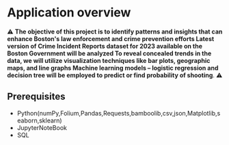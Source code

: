 # Application overview

⚠ **The objective of this project is to identify patterns and insights that can enhance Boston's law enforcement and crime prevention efforts
Latest version of Crime Incident Reports dataset for 2023 available on the Boston Government will be analyzed
To reveal concealed trends in the data, we will utilize visualization techniques like bar plots, geographic maps, and line graphs
Machine learning models – logistic regression and decision tree will be employed to predict or find probability of shooting**. ⚠

## Prerequisites

* Python(numPy,Folium,Pandas,Requests,bamboolib,csv,json,Matplotlib,seaborn,sklearn)
* JupyterNoteBook
* SQL




